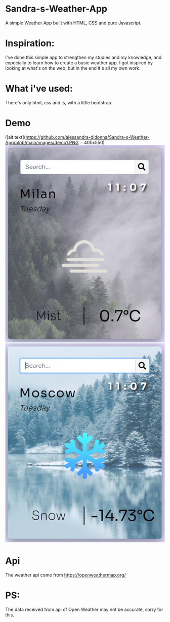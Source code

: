 # Sandra-s-Weather-App
A simple Weather App built with HTML, CSS and pure Javascript.
# Inspiration:
I've done this simple app to strengthen my studies and my knowledge, and expecially to learn how to create a basic weather app.
I got inspired by looking at what's on the web, but in the end it's all my own work.
# What i've used:
There's only html, css and js, with a little bootstrap.
# Demo
![alt text](https://github.com/alessandra-didonna/Sandra-s-Weather-App/blob/main/images/demo1.PNG = 400x550)
![alt text](https://github.com/alessandra-didonna/Sandra-s-Weather-App/blob/main/images/demo3.PNG)
![alt text](https://github.com/alessandra-didonna/Sandra-s-Weather-App/blob/main/images/demo2.PNG)
# Api
The weather api come from https://openweathermap.org/
# PS:
The data received from api of Open Weather may not be accurate, sorry for this.
